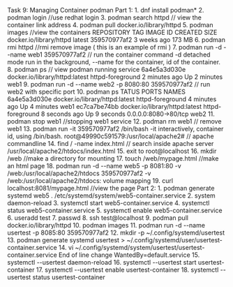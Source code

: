 Task 9: Managing Container podman
    Part 1:
    1. dnf install podman*
    2. podman login                 //use redhat login
    3. podman search httpd          // view the container link address
    4. podman pull docker.io/library/httpd
    5. podman images                //view the containers
        REPOSITORY               TAG         IMAGE ID      CREATED      SIZE
        docker.io/library/httpd  latest      359570977af2  3 weeks ago  173 MB
    6. podman rmi httpd            //rmi remove image ( this is an example of rmi )
    7. podman run -d --name web1 359570977af2   // run the container 
        command -d detached mode run in the background, --name for the container, id of the container.
    8. podman ps                    // view podman running service 
        6a4e5a3d030e  docker.io/library/httpd:latest  httpd-foreground  2 minutes ago  Up 2 minutes              web1
    9. podman run -d --name web2 -p 8080:80 359570977af2  // run web2 with specific port 
    10. podman ps
        TATUS        PORTS                 NAMES
        6a4e5a3d030e  docker.io/library/httpd:latest  httpd-foreground  4 minutes ago  Up 4 minutes                        web1
        ec7ca7be74bb  docker.io/library/httpd:latest  httpd-foreground  8 seconds ago  Up 9 seconds  0.0.0.0:8080->80/tcp  web2
    11. podman stop web1            //stopping web1 service
    12. podman rm web1              // remove web1
    13. podman run -it 359570977af2 /bin/bash 
        -it interactively, container id, using /bin/bash.
        root@49990c591579:/usr/local/apache2#           // apache commandline
    14. find / -name index.html                // search inside apache server
        /usr/local/apache2/htdocs/index.html
    15. exit to root@localhost
    16. mkdir /web                  //make a directory for mounting
    17. touch /web/mypage.html      //make an html page
    18. podman run -d --name web5 -p 8081:80 -v /web:/usr/local/apache2/htdocs 359570977af2
        -v /web:/usr/local/apache2/htdocs: volume mapping
    19. curl localhost:8081/mypage.html         //view the page
    Part 2:
        1. podman generate systemd web5 . /etc/systemd/system/web5-container.service
        2. system daemon-reload
        3. systemctl start web5-container.service
        4. systemctl status web5-container.service
        5. systemctl enable web5-container.service
        6. useradd test
        7. passwd
        8. ssh test@localhost
        9. podman pull docker.io/library/httpd
        10. podman images
        11. podman run -d --name usertest -p 8085:80 359570977af2
        12. mkdir -p ~/.config/systemd/usertest
        13. podman generate systemd usertest > ~/.config/systemd/user/usertest-container.service
        14. vi ~/.config/systemd/system/usertest/usertest-container.service
            End of line change WantedBy=default.service 
        15. systemctl --usertest daemon-reload
        16. systemctl --usertest start usertest-container
        17. systemctl --usertest enable usertest-container
        18. systemctl --usertest status usertest-container